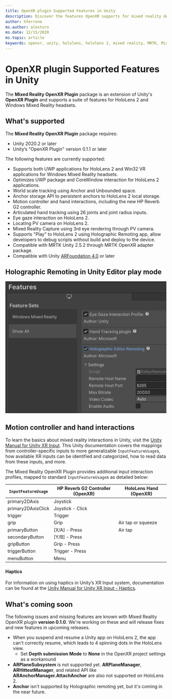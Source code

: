 ```yaml
---
title: OpenXR plugin Supported Features in Unity
description: Discover the features OpenXR supports for mixed reality development in Unity.
author: hferrone
ms.author: alexturn
ms.date: 12/15/2020
ms.topic: article
keywords: openxr, unity, hololens, hololens 2, mixed reality, MRTK, Mixed Reality Toolkit, augmented reality, virtual reality, mixed reality headsets, learn, tutorial, getting started
---
```



# OpenXR plugin Supported Features in Unity

The **Mixed Reality OpenXR Plugin** package is an extension of Unity's **OpenXR Plugin** and supports a suite of features for HoloLens 2 and Windows Mixed Reality headsets.

## What's supported

The **Mixed Reality OpenXR Plugin** package requires: 

* Unity 2020.2 or later
* Unity’s "OpenXR Plugin" version 0.1.1 or later

The following features are currently supported:

* Supports both UWP applications for HoloLens 2 and Win32 VR applications for Windows Mixed Reality headsets.
* Optimizes UWP package and CoreWindow interaction for HoloLens 2 applications.
* World scale tracking using Anchor and Unbounded space.
* Anchor storage API to persistent anchors to HoloLens 2 local storage.
* Motion controller and hand interactions, including the new HP Reverb G2 controller.
* Articulated hand tracking using 26 joints and joint radius inputs.
* Eye gaze interaction on HoloLens 2.
* Locating PV camera on HoloLens 2.
* Mixed Reality Capture using 3rd eye rendering through PV camera.
* Supports "Play" to HoloLens 2 using Holographic Remoting app, allow developers to debug scripts without build and deploy to the device.
* Compatible with MRTK Unity 2.5.2 through MRTK OpenXR adapter package. <missing link>
* Compatible with Unity [ARFoundation 4.0](https://docs.unity3d.com/Packages/com.unity.xr.arfoundation@4.1/manual/index.html) or later

## Holographic Remoting in Unity Editor play mode

![Screenshot of Windows Mixed Reality features window open in Unity editor with features sets highlighted](images/openxr-features-img-01.png)


## Motion controller and hand interactions
To learn the basics about mixed reality interactions in Unity, visit the [Unity Manual for Unity XR Input](https://docs.unity3d.com/2020.2/Documentation/Manual/xr_input.html). This Unity documentation covers the mappings from controller-specific inputs to more generalizable `InputFeatureUsage`s, how available XR inputs can be identified and categorized, how to read data from these inputs, and more. 
 
The Mixed Reality OpenXR Plugin provides additional input interaction profiles, mapped to standard `InputFeatureUsage`s as detailed below: 
 
| `InputFeatureUsage` | HP Reverb G2 Controller (OpenXR) | HoloLens Hand (OpenXR) |
| ---- | ---- | ---- |
| primary2DAxis | Joystick | |
| primary2DAxisClick | Joystick - Click | |
| trigger | Trigger  | |
| grip | Grip | Air tap or squeeze |
| primaryButton | [X/A] - Press | Air tap |
| secondaryButton | [Y/B] - Press | |
| gripButton | Grip - Press | |
| triggerButton | Trigger - Press | |
| menuButton | Menu | |

#### Haptics
For information on using haptics in Unity’s XR Input system, documentation can be found at the [Unity Manual for Unity XR Input - Haptics](https://docs.unity3d.com/2020.2/Documentation/Manual/xr_input.html#Haptics). 


## What's coming soon

The following issues and missing features are known with Mixed Reality OpenXR plugin **version 0.1.0**. We're working on these and will release fixes and new features in upcoming releases.

* When you suspend and resume a Unity app on HoloLens 2, the app can't correctly resume, which leads to 4 spinning dots in the HoloLens view. 
    *  Set **Depth submission Mode** to **None** in the OpenXR project settings as a workaround
* **ARPlaneSubsystem** is not supported yet. **ARPlaneManager**, **ARHittestManager**, and related API like **ARAnchorManager.AttachAnchor** are also not supported on HoloLens 2.
* **Anchor** isn't supported by Holographic remoting yet, but it's coming in the near future.
